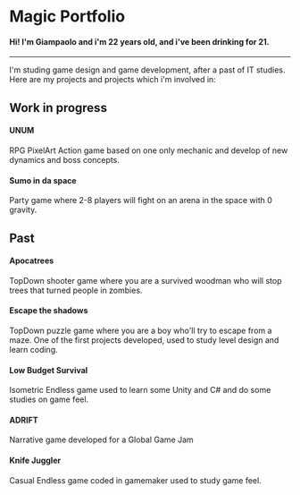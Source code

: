 **Magic Portfolio**
=====================

#### Hi! I'm Giampaolo and i'm 22 years old, and i've been drinking for 21.
---------------------------------------------------------------------------

I'm studing game design and game development, after a past of IT studies.
Here are my projects and projects which i'm involved in:

## Work in progress

#### **UNUM**
RPG PixelArt Action game based on one only mechanic and develop of new dynamics and boss concepts.

#### **Sumo in da space**
Party game where 2-8 players will fight on an arena in the space with 0 gravity.

## Past

#### **Apocatrees**
TopDown shooter game where you are a survived woodman who will stop trees that turned people in zombies.

#### **Escape the shadows**
TopDown puzzle game where you are a boy who'll try to escape from a maze.
One of the first projects developed, used to study level design and learn coding.

#### **Low Budget Survival**
Isometric Endless game used to learn some Unity and C# and do some studies on game feel.

#### **ADRIFT**
Narrative game developed for a Global Game Jam

#### **Knife Juggler**
Casual Endless game coded in gamemaker used to study game feel.












